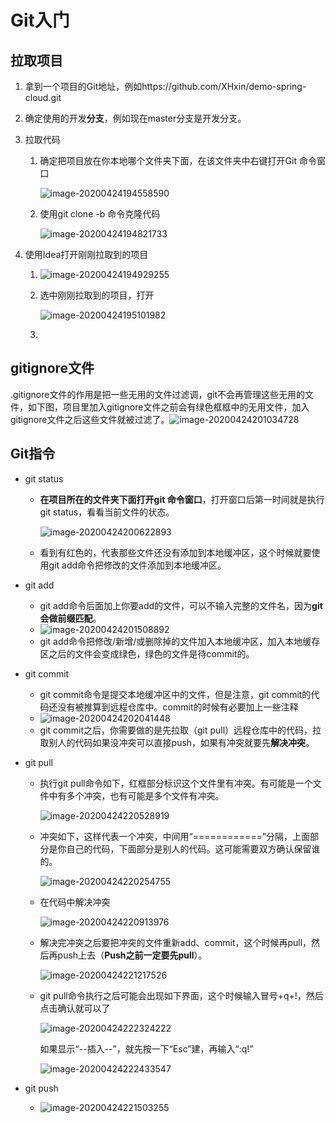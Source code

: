 # Git入门



## 拉取项目 

1. 拿到一个项目的Git地址，例如https://github.com/XHxin/demo-spring-cloud.git

2. 确定使用的开发**分支**，例如现在master分支是开发分支。

3. 拉取代码 

   1. 确定把项目放在你本地哪个文件夹下面，在该文件夹中右键打开Git 命令窗口

      ![image-20200424194558590](https://i.loli.net/2020/04/25/V9YfsUIyMCAWBrh.png)

   2. 使用git clone -b 命令克隆代码

      ![image-20200424194821733](https://i.loli.net/2020/04/25/NojL5e2unVPzwfv.png)

4. 使用Idea打开刚刚拉取到的项目

   1. ![image-20200424194929255](https://i.loli.net/2020/04/25/kywJSu9eNsE2XZF.png)

   2. 选中刚刚拉取到的项目，打开

      ![image-20200424195101982](https://i.loli.net/2020/04/25/3qrLyvM5TOJFsuV.png)

   3. 



## gitignore文件

.gitignore文件的作用是把一些无用的文件过滤调，git不会再管理这些无用的文件，如下图，项目里加入gitignore文件之前会有绿色框框中的无用文件，加入gitignore文件之后这些文件就被过滤了。![image-20200424201034728](https://i.loli.net/2020/04/25/DJAHp93iKuzbNwR.png)

## Git指令

- git status

  - **在项目所在的文件夹下面打开git 命令窗口**，打开窗口后第一时间就是执行git status，看看当前文件的状态。

    ![image-20200424200622893](https://i.loli.net/2020/04/25/NkC6niX9OFvM8bE.png)

  - 看到有红色的，代表那些文件还没有添加到本地缓冲区，这个时候就要使用git add命令把修改的文件添加到本地缓冲区。

- git add

  - git add命令后面加上你要add的文件，可以不输入完整的文件名，因为**git会做前缀匹配**。
  - ![image-20200424201508892](https://i.loli.net/2020/04/25/XmwC1ln8SzhYUKs.png)
  - git add命令把修改/新增/或删除掉的文件加入本地缓冲区，加入本地缓存区之后的文件会变成绿色，绿色的文件是待commit的。

- git commit

  - git commit命令是提交本地缓冲区中的文件，但是注意，git commit的代码还没有被推算到远程仓库中。commit的时候有必要加上一些注释
  - ![image-20200424202041448](https://i.loli.net/2020/04/25/JwCXEkM5gT3B72h.png)
  - git commit之后，你需要做的是先拉取（git pull）远程仓库中的代码，拉取别人的代码如果没冲突可以直接push，如果有冲突就要先**解决冲突**。

- git pull

  - 执行git pull命令如下，红框部分标识这个文件里有冲突。有可能是一个文件中有多个冲突，也有可能是多个文件有冲突。

    ![image-20200424220528919](https://i.loli.net/2020/04/25/BjHxUJqd5FRptoX.png)

  - 冲突如下，这样代表一个冲突，中间用“============”分隔，上面部分是你自己的代码，下面部分是别人的代码。这可能需要双方确认保留谁的。

    ![image-20200424220254755](https://i.loli.net/2020/04/25/u3qGAURmYrFZpID.png)

  - 在代码中解决冲突

    ![image-20200424220913976](https://i.loli.net/2020/04/25/lOFPqGn5o71XEhb.png)

  - 解决完冲突之后要把冲突的文件重新add、commit，这个时候再pull，然后再push上去（**Push之前一定要先pull**）。

    ![image-20200424221217526](https://i.loli.net/2020/04/25/1ytAdkz2Wuah9bX.png)

  - git pull命令执行之后可能会出现如下界面，这个时候输入冒号+q+!，然后点击确认就可以了

    ![image-20200424222324222](https://i.loli.net/2020/04/25/OkWHj8vl3U15mRY.png)

    如果显示“--插入--”，就先按一下“Esc”建，再输入“:q!”

    ![image-20200424222433547](https://i.loli.net/2020/04/25/xs8Zr37fHPqJIBW.png)

- git push

  - ![image-20200424221503255](https://i.loli.net/2020/04/25/D3Zgsa8vHwdUnXC.png)


